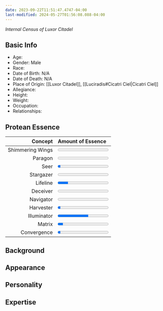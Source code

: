 ```yaml
---
date: 2023-09-22T11:51:47.4747-04:00
last-modified: 2024-05-27T01:56:08.088-04:00
---
```

*Internal Census of Luxor Citadel*
## Basic Info
- Age: 
- Gender: Male
- Race: 
- Date of Birth: N/A
- Date of Death: N/A
- Place of Origin: [[Luxor Citadel]], [[Luciradis#Cicatri Ciel|Cicatri Ciel]]
- Allegiance: 
- Height: 
- Weight:
- Occupation:
- Relationships:

## Protean Essence

|      **Concept** | **Amount of Essence**                      |
| ---------------: | :----------------------------------------- |
| Shimmering Wings | <progress value="0" max="100"></progress>  |
|          Paragon | <progress value="0" max="100"></progress>  |
|             Seer | <progress value="5" max="100"></progress>  |
|        Stargazer | <progress value="0" max="100"></progress>  |
|         Lifeline | <progress value="20" max="100"></progress> |
|         Deceiver | <progress value="0" max="100"></progress>  |
|        Navigator | <progress value="0" max="100"></progress>  |
|        Harvester | <progress value="5" max="100"></progress>  |
|      Illuminator | <progress value="60" max="100"></progress> |
|           Matrix | <progress value="10" max="100"></progress> |
|      Convergence | <progress value="5" max="100"></progress>  |

## Background

## Appearance

## Personality

## Expertise